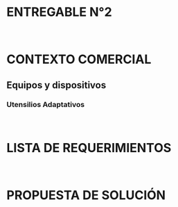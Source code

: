 # ENTREGABLE N°2
<br>

# CONTEXTO COMERCIAL
## Equipos y dispositivos
### Utensilios Adaptativos
<br>




# LISTA DE REQUERIMIENTOS 
<br>




# PROPUESTA DE SOLUCIÓN

